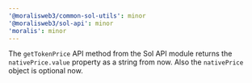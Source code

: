 ```yaml
---
'@moralisweb3/common-sol-utils': minor
'@moralisweb3/sol-api': minor
'moralis': minor
---
```


The `getTokenPrice` API method from the Sol API module returns the `nativePrice.value` property as a string from now. Also the `nativePrice` object is optional now.
